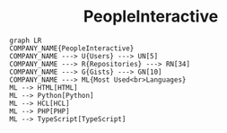 <h1 align="center">PeopleInteractive</h1>

```mermaid
graph LR
COMPANY_NAME{PeopleInteractive}
COMPANY_NAME ---> U{Users} ---> UN[5]
COMPANY_NAME ---> R{Repositories} ---> RN[34]
COMPANY_NAME ---> G{Gists} ---> GN[10]
COMPANY_NAME ---> ML{Most Used<br>Languages}
ML --> HTML[HTML]
ML --> Python[Python]
ML --> HCL[HCL]
ML --> PHP[PHP]
ML --> TypeScript[TypeScript]
```
